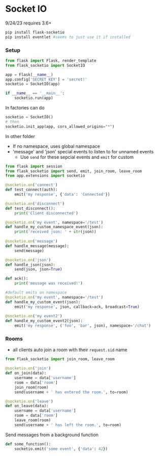 # Socket IO

9/24/23 requires 3.6+

```bash
pip install flask-socketio
pip install eventlet #seems to just use it if installed
```

### Setup

```python
from flask import Flask, render_template
from flask_socketio import SocketIO

app = Flask(__name__)
app.config['SECRET_KEY'] = 'secret!'
socketio = SocketIO(app)

if __name__ == '__main__':
    socketio.run(app)
```

In factories can do

```python
socketio = SocketIO()
# then
socketio.init_app(app, cors_allowed_origins="*")
```

In other folder

- If no namespace, uses global namespace
- 'message' and 'json' special events to listen to for unnamed events
  - Use `send` for these sepcial events and `emit` for custom

```python
from flask import session
from flask_socketio import send, emit, join_room, leave_room
from app.extensions import socketio

@socketio.on('connect')
def test_connect(auth):
    emit('my response', {'data': 'Connected'})

@socketio.on('disconnect')
def test_disconnect():
    print('Client disconnected')

@socketio.on('my event', namespace='/test')
def handle_my_custom_namespace_event(json):
    print('received json: ' + str(json))
    
@socketio.on('message')
def handle_message(message):
    send(message)

@socketio.on('json')
def handle_json(json):
    send(json, json=True)

def ack():
    print('message was received!')

#default emits on namespace
@socketio.on('my event', namespace='/test')
def handle_my_custom_event(json):
    emit('my response', json, callback=ack, broadcast=True)    
    
@socketio.on('my event2')
def handle_my_custom_event2(json):
    emit('my response', ('foo', 'bar', json), namespace='/chat')
```

### Rooms

- all clients auto join a room with their `request.sid` name 

```python
from flask_socketio import join_room, leave_room

@socketio.on('join')
def on_join(data):
    username = data['username']
    room = data['room']
    join_room(room)
    send(username + ' has entered the room.', to=room)

@socketio.on('leave')
def on_leave(data):
    username = data['username']
    room = data['room']
    leave_room(room)
    send(username + ' has left the room.', to=room)
```



Send messages from a background function

```python
def some_function():
    socketio.emit('some event', {'data': 42})
```


